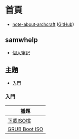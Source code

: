 
# 首頁

* [note-about-archcraft](https://samwhelp.github.io/note-about-archcraft/) ([GitHub](https://github.com/samwhelp/note-about-archcraft))


## samwhelp

* [個人筆記](https://samwhelp.github.io/book/)


## 主題

* [入門](#入門)


### 入門

| 議題 |
| --- |
| [下載ISO檔](https://samwhelp.github.io/note-about-archcraft/read/start/download-iso.html) |
| [GRUB Boot ISO](https://samwhelp.github.io/note-about-archcraft/read/start/grub-boot-iso.html) |
